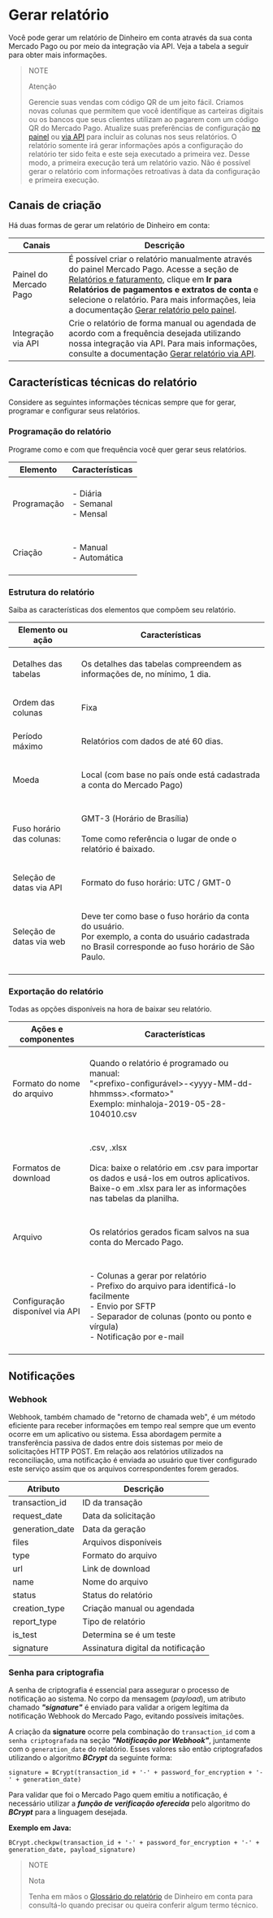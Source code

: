 # Gerar relatório

Você pode gerar um relatório de Dinheiro em conta através da sua conta Mercado Pago ou por meio da integração via API. Veja a tabela a seguir para obter mais informações.

> NOTE
>
> Atenção
>
> Gerencie suas vendas com código QR de um jeito fácil. Criamos novas colunas que permitem que você identifique as carteiras digitais ou os bancos que seus clientes utilizam ao pagarem com um código QR do Mercado Pago. Atualize suas preferências de configuração [no painel](https://www.mercadopago[FAKER][URL][DOMAIN]/balance/reports/settlement/settings) ou [via API](/developers/pt/guides/additional-content/reports/account-money/api) para incluir as colunas nos seus relatórios. O relatório somente irá gerar informações após a configuração do relatório ter sido feita e este seja executado a primeira vez. Desse modo, a primeira execução terá um relatório vazio. Não é possível gerar o relatório com informações retroativas à data da configuração e primeira execução.

## Canais de criação

Há duas formas de gerar um relatório de Dinheiro em conta:

| Canais | Descrição |
| --- | --- |
| Painel do Mercado Pago | É possível criar o relatório manualmente através do painel Mercado Pago. Acesse a seção de [Relatórios e faturamento](https://www.mercadopago.com.br/movements), clique em **Ir para Relatórios de pagamentos e extratos de conta** e selecione o relatório. Para mais informações, leia a documentação [Gerar relatório pelo painel](/developers/pt/guides/additional-content/reports/account-money/panel). |
| Integração via API | Crie o relatório de forma manual ou agendada de acordo com a frequência desejada utilizando nossa integração via API. Para mais informações, consulte a documentação [Gerar relatório via API](https://www.mercadopago[FAKER][URL][DOMAIN]/developers/pt/guides/additional-content/reports/account-money/api). |

## Características técnicas do relatório

Considere as seguintes informações técnicas sempre que for gerar, programar e configurar seus relatórios.

### Programação do relatório

Programe como e com que frequência você quer gerar seus relatórios. 

| Elemento | Características |
| --- | --- |
| Programação | <br/>- Diária<br/> - Semanal<br/>- Mensal<br/><br/> |
| Criação | <br/>- Manual<br/>- Automática<br/><br/> |

### Estrutura do relatório

Saiba as características dos elementos que compõem seu relatório.

| Elemento ou ação | Características |
| --- | --- |
| Detalhes das tabelas | <br/>Os detalhes das tabelas compreendem as informações de, no mínimo, 1 dia. <br/> <br/> |
| Ordem das colunas |<br/> Fixa <br/> <br/> |
| Período máximo | <br/> Relatórios com dados de até 60 dias. <br/> <br/> |
| Moeda | <br/> Local (com base no país onde está cadastrada a conta do Mercado Pago) <br/> <br/> |
| Fuso horário das colunas: | <br/> GMT-3 (Horário de Brasília) <br/> <br> Tome como referência o lugar de onde o relatório é baixado. <br/><br/> |
| Seleção de datas via API |<br/> Formato do fuso horário: UTC / GMT-0 <br/> <br/> |
| Seleção de datas via web | <br/> Deve ter como base o fuso horário da conta do usuário.<br/> Por exemplo, a conta do usuário cadastrada no Brasil corresponde ao fuso horário de São Paulo. <br/> <br/> |

### Exportação do relatório

Todas as opções disponíveis na hora de baixar seu relatório.

| Ações e componentes | Características |
| --- | --- |
| Formato do nome do arquivo | <br/>Quando o relatório é programado ou manual:<br/> "&#60;prefixo-configurável&#62;-<span>&#60;yyyy-MM-dd-hhmmss&#62;.&#60;formato&#62;</span>" <br/> Exemplo: minhaloja-2019-05-28-104010.csv<br/><br/> |
| Formatos de download | <br/>.csv, .xlsx <br/><br/>Dica: baixe o relatório em .csv para importar os dados e usá-los em outros aplicativos. Baixe-o em .xlsx para ler as informações nas tabelas da planilha. <br/><br/> |
| Arquivo | <br/>Os relatórios gerados ficam salvos na sua conta do Mercado Pago.<br/><br/> |
| Configuração disponível via API | <br/>- Colunas a gerar por relatório<br/> - Prefixo do arquivo para identificá-lo facilmente<br/> - Envio por SFTP<br/> - Separador de colunas (ponto ou ponto e vírgula)<br/> - Notificação por e-mail<br/><br/> |

## Notificações

### Webhook

Webhook, também chamado de "retorno de chamada web", é um método eficiente para receber informações em tempo real sempre que um evento ocorre em um aplicativo ou sistema. Essa abordagem permite a transferência passiva de dados entre dois sistemas por meio de solicitações HTTP POST. Em relação aos relatórios utilizados na reconciliação, uma notificação é enviada ao usuário que tiver configurado este serviço assim que os arquivos correspondentes forem gerados.

| Atributo        | Descrição                         |
|-----------------|-----------------------------------|
| transaction_id  | ID da transação                   |
| request_date    | Data da solicitação               |
| generation_date | Data da geração                   |
| files           | Arquivos disponíveis              |
| type            | Formato do arquivo                |
| url             | Link de download                  |
| name            | Nome do arquivo                   |
| status          | Status do relatório               |
| creation_type   | Criação manual ou agendada        |
| report_type     | Tipo de relatório                 |
| is_test         | Determina se é um teste           |
| signature       | Assinatura digital da notificação |

### Senha para criptografia

A senha de criptografia é essencial para assegurar o processo de notificação ao sistema. No corpo da mensagem (_payload_), um atributo chamado **_"signature"_** é enviado para validar a origem legítima da notificação Webhook do Mercado Pago, evitando possíveis imitações.

A criação da **signature** ocorre pela combinação do `transaction_id` com a `senha criptografada` na seção **_"Notificação por Webhook"_**, juntamente com o `generation_date` do relatório. Esses valores são então criptografados utilizando o algoritmo **_BCrypt_** da seguinte forma:

`signature = BCrypt(transaction_id + '-' + password_for_encryption + '-' + generation_date)`

Para validar que foi o Mercado Pago quem emitiu a notificação, é necessário utilizar a **_função de verificação oferecida_** pelo algoritmo do **_BCrypt_** para a linguagem desejada.

**Exemplo em Java:**

`BCrypt.checkpw(transaction_id + '-' + password_for_encryption + '-' + generation_date, payload_signature)`

> NOTE
>
> Nota
>
> Tenha em mãos o [Glossário do relatório](/developers/pt/guides/additional-content/reports/account-money/glossary) de Dinheiro em conta para consultá-lo quando precisar ou queira conferir algum termo técnico.
